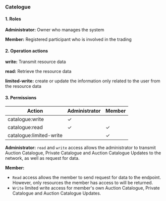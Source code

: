 
### Catelogue

#### 1. Roles

**Administrator:** Owner who manages the system

**Member:** Registered participant who is involved in the trading

#### 2. Operation actions

**write:** Transmit resource data

**read:** Retrieve the resource data

**limited-write:** create or update the information only related to the user from the resource data

#### 3. Permissions


|      Action                      | Administrator       | Member            |
|----------------------------------|---------------------|-------------------|
| catalogue:write  | ✓                   |                |
| catalogue:read   | ✓                   | ✓                |
| catalogue:limited-write  |                   | ✓                |

**Administrator:** `read` and `write` access allows the administrator to transmit Auction Catalogue, Private Catalogue and Auction Catalogue Updates to the network, as well as request for data.

**Member:** 
- `Read` access allows the member to send request for data to the endpoint. However, only resources the member has access to will be returned. 
- `Write` limited write access for member's own Auction Catalogue, Private Catalogue and Auction Catalogue Updates.